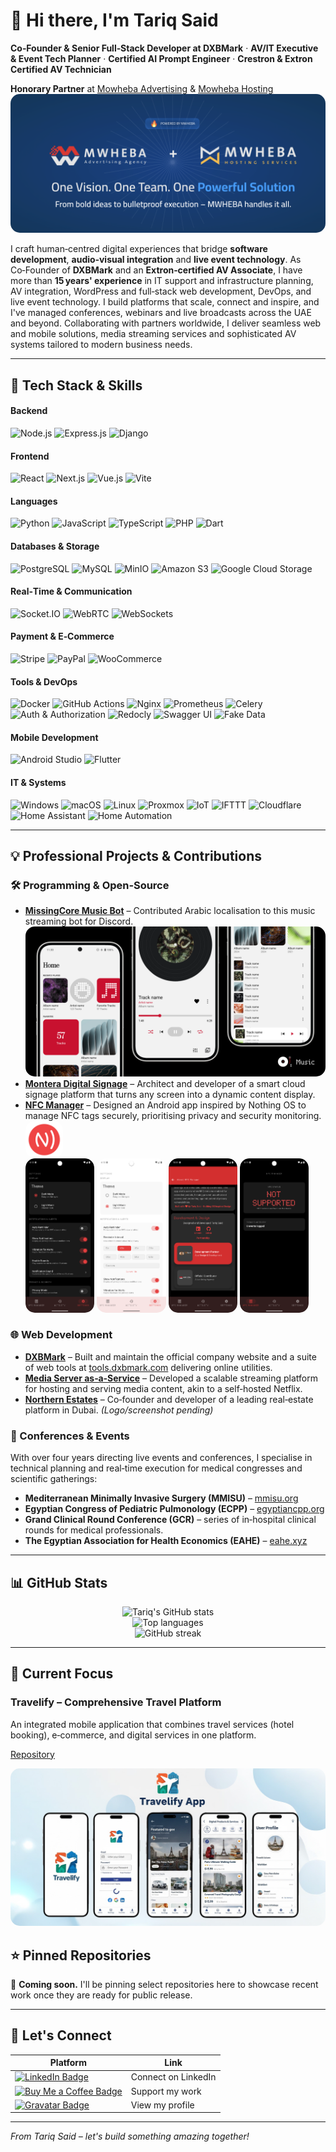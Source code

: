 # 👋 Hi there, I'm **Tariq Said**

**Co‑Founder & Senior Full‑Stack Developer at DXBMark** · **AV/IT Executive & Event Tech Planner** · **Certified AI Prompt Engineer** · **Crestron & Extron Certified AV Technician**

**Honorary Partner** at [Mowheba Advertising](https://www.mwheba.com/) & [Mowheba Hosting](https://mwheba.net/)  
<img src="./assets/mwheba_logo.png" alt="Mowheba Advertising & Hosting" style="border-radius:15px;" />

I craft human‑centred digital experiences that bridge **software development**, **audio‑visual integration** and **live event technology**. As Co‑Founder of **DXBMark** and an **Extron‑certified AV Associate**, I have more than **15 years' experience** in IT support and infrastructure planning, AV integration, WordPress and full‑stack web development, DevOps, and live event technology. I build platforms that scale, connect and inspire, and I've managed conferences, webinars and live broadcasts across the UAE and beyond. Collaborating with partners worldwide, I deliver seamless web and mobile solutions, media streaming services and sophisticated AV systems tailored to modern business needs.

---


## 🔧 Tech Stack & Skills

#### Backend
![Node.js](https://img.shields.io/badge/-Node.js-339933?style=flat&logo=node.js&logoColor=white) ![Express.js](https://img.shields.io/badge/-Express.js-000000?style=flat&logo=express&logoColor=white) ![Django](https://img.shields.io/badge/-Django-092E20?style=flat&logo=django&logoColor=white)

#### Frontend
![React](https://img.shields.io/badge/-React-61DAFB?style=flat&logo=react&logoColor=black) ![Next.js](https://img.shields.io/badge/-Next.js-000000?style=flat&logo=next.js&logoColor=white) ![Vue.js](https://img.shields.io/badge/-Vue.js-4FC08D?style=flat&logo=vue.js&logoColor=white) ![Vite](https://img.shields.io/badge/-Vite-646CFF?style=flat&logo=vite&logoColor=white)

#### Languages
![Python](https://img.shields.io/badge/-Python-3776AB?style=flat&logo=python&logoColor=white) ![JavaScript](https://img.shields.io/badge/-JavaScript-F7DF1E?style=flat&logo=javascript&logoColor=black) ![TypeScript](https://img.shields.io/badge/-TypeScript-3178C6?style=flat&logo=typescript&logoColor=white) ![PHP](https://img.shields.io/badge/-PHP-777BB4?style=flat&logo=php&logoColor=white) ![Dart](https://img.shields.io/badge/-Dart-0175C2?style=flat&logo=dart&logoColor=white)

#### Databases & Storage
![PostgreSQL](https://img.shields.io/badge/-PostgreSQL-4169E1?style=flat&logo=postgresql&logoColor=white) ![MySQL](https://img.shields.io/badge/-MySQL-4479A1?style=flat&logo=mysql&logoColor=white) ![MinIO](https://img.shields.io/badge/-MinIO-F54C46?style=flat&logo=minio&logoColor=white) ![Amazon S3](https://img.shields.io/badge/-Amazon%20S3-569A31?style=flat&logo=amazon-aws&logoColor=white) ![Google Cloud Storage](https://img.shields.io/badge/-Google%20Cloud%20Storage-4285F4?style=flat&logo=google-cloud&logoColor=white)

#### Real‑Time & Communication
![Socket.IO](https://img.shields.io/badge/-Socket.IO-010101?style=flat&logo=socket.io&logoColor=white) ![WebRTC](https://img.shields.io/badge/-WebRTC-333333?style=flat&logo=webrtc&logoColor=white) ![WebSockets](https://img.shields.io/badge/-WebSockets-35495E?style=flat&logo=websockets&logoColor=white)

#### Payment & E‑Commerce
![Stripe](https://img.shields.io/badge/-Stripe-008CDD?style=flat&logo=stripe&logoColor=white) ![PayPal](https://img.shields.io/badge/-PayPal-00457C?style=flat&logo=paypal&logoColor=white) ![WooCommerce](https://img.shields.io/badge/-WooCommerce-96588A?style=flat&logo=woocommerce&logoColor=white)

#### Tools & DevOps
![Docker](https://img.shields.io/badge/-Docker-2496ED?style=flat&logo=docker&logoColor=white) ![GitHub Actions](https://img.shields.io/badge/-GitHub%20Actions-2088FF?style=flat&logo=github-actions&logoColor=white) ![Nginx](https://img.shields.io/badge/-Nginx-009639?style=flat&logo=nginx&logoColor=white) ![Prometheus](https://img.shields.io/badge/-Prometheus-E6522C?style=flat&logo=prometheus&logoColor=white) ![Celery](https://img.shields.io/badge/Celery-37814A?style=flat) ![Auth & Authorization](https://img.shields.io/badge/Auth%20%26%20Authorization-8A2BE2?style=flat) ![Redocly](https://img.shields.io/badge/Redocly-E53E3E?style=flat) ![Swagger UI](https://img.shields.io/badge/Swagger%20UI-85EA2D?style=flat) ![Fake Data](https://img.shields.io/badge/Fake%20Data-F57C00?style=flat)

#### Mobile Development
![Android Studio](https://img.shields.io/badge/-Android%20Studio-3DDC84?style=flat&logo=android-studio&logoColor=white) ![Flutter](https://img.shields.io/badge/-Flutter-02569B?style=flat&logo=flutter&logoColor=white)

#### IT & Systems
![Windows](https://img.shields.io/badge/-Windows-0078D6?style=flat&logo=windows&logoColor=white) ![macOS](https://img.shields.io/badge/-macOS-000000?style=flat&logo=apple&logoColor=white) ![Linux](https://img.shields.io/badge/-Linux-FCC624?style=flat&logo=linux&logoColor=black) ![Proxmox](https://img.shields.io/badge/-Proxmox-E57000?style=flat&logo=proxmox&logoColor=white) ![IoT](https://img.shields.io/badge/-IoT-00AAFF?style=flat) ![IFTTT](https://img.shields.io/badge/-IFTTT-0000FF?style=flat&logo=ifttt&logoColor=white) ![Cloudflare](https://img.shields.io/badge/-Cloudflare-F38020?style=flat&logo=cloudflare&logoColor=white) ![Home Assistant](https://img.shields.io/badge/-Home%20Assistant-41BDF5?style=flat&logo=home-assistant&logoColor=white) ![Home Automation](https://img.shields.io/badge/-Home%20Automation-4CAF50?style=flat)

---

## 💡 Professional Projects & Contributions

### 🛠 Programming & Open‑Source
- **[MissingCore Music Bot](https://github.com/MissingCore-Bot/Music)** – Contributed Arabic localisation to this music streaming bot for Discord.<br>
  <img src="./assets/missingcore.png" alt="MissingCore Music Bot" style="border-radius:15px;" />
- **[Montera Digital Signage](https://github.com/tariqsaidofficial/montera-signage)** – Architect and developer of a smart cloud signage platform that turns any screen into a dynamic content display.
- **[NFC Manager](https://github.com/tariqsaidofficial/nfcManager)** – Designed an Android app inspired by Nothing OS to manage NFC tags securely, prioritising privacy and security monitoring.<br>
  <img src="./assets/nfc_logo.png" alt="NFC Manager Logo" style="border-radius:15px;width:60px;vertical-align:middle;" /><br>
  <img src="./assets/nfc1.png" alt="NFC Manager Screenshot 1" style="border-radius:15px;width:23%;" />
  <img src="./assets/nfc2.png" alt="NFC Manager Screenshot 2" style="border-radius:15px;width:23%;" />
  <img src="./assets/nfc3.png" alt="NFC Manager Screenshot 3" style="border-radius:15px;width:23%;" />
  <img src="./assets/nfc4.png" alt="NFC Manager Screenshot 4" style="border-radius:15px;width:23%;" />

### 🌐 Web Development
- **[DXBMark](https://dxbmark.com)** – Built and maintain the official company website and a suite of web tools at [tools.dxbmark.com](https://tools.dxbmark.com) delivering online utilities.
- **[Media Server as‑a‑Service](https://media.dxbmark.com)** – Developed a scalable streaming platform for hosting and serving media content, akin to a self‑hosted Netflix.
- **[Northern Estates](https://northernestates.ae)** – Co‑founder and developer of a leading real‑estate platform in Dubai. *(Logo/screenshot pending)*

### 🎤 Conferences & Events
With over four years directing live events and conferences, I specialise in technical planning and real‑time execution for medical congresses and scientific gatherings:
- **Mediterranean Minimally Invasive Surgery (MMISU)** – [mmisu.org](https://mmisu.org)
- **Egyptian Congress of Pediatric Pulmonology (ECPP)** – [egyptiancpp.org](https://egyptiancpp.org/)
- **Grand Clinical Round Conference (GCR)** – series of in‑hospital clinical rounds for medical professionals.
- **The Egyptian Association for Health Economics (EAHE)** – [eahe.xyz](https://eahe.xyz/)

---

## 📊 GitHub Stats

<p align="center">
  <img src="https://github-readme-stats.vercel.app/api?username=tariqsaidofficial&show_icons=true&theme=radical" alt="Tariq's GitHub stats" />
  <br />
  <img src="https://github-readme-stats.vercel.app/api/top-langs/?username=tariqsaidofficial&layout=compact&theme=radical" alt="Top languages" />
  <br />
  <img src="https://github-readme-streak-stats.herokuapp.com/?user=tariqsaidofficial&theme=radical" alt="GitHub streak" />
</p>

---

## 📌 Current Focus

### Travelify – Comprehensive Travel Platform
An integrated mobile application that combines travel services (hotel booking), e‑commerce, and digital services in one platform.

[Repository](https://github.com/tariqsaidofficial/travelify)

<img src="./assets/travelify.png" alt="Travelify App Screenshot" style="border-radius:15px;" />

## ⭐ Pinned Repositories
📌 **Coming soon.** I'll be pinning select repositories here to showcase recent work once they are ready for public release.

---

## 🤝 Let's Connect
| Platform | Link |
|---|---|
| [![LinkedIn Badge](https://img.shields.io/badge/LinkedIn-Connect-blue?style=for-the-badge&logo=linkedin&logoColor=white)](https://www.linkedin.com/in/tariqsaidofficial/) | Connect on LinkedIn |
| [![Buy Me a Coffee Badge](https://img.shields.io/badge/Buy%20me%20a%20coffee-Support-yellow?style=for-the-badge&logo=buymeacoffee&logoColor=black)](https://buymeacoffee.com/tariqsaidofficial) | Support my work |
| [![Gravatar Badge](https://img.shields.io/badge/Gravatar-Profile-8E44AD?style=for-the-badge&logo=gravatar&logoColor=white)](https://gravatar.com/tsaidnet) | View my profile |

---

*From Tariq Said – let's build something amazing together!*
